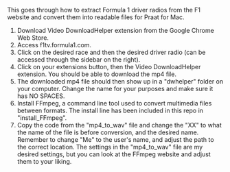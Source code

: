 This goes through how to extract Formula 1 driver radios from the F1 website and convert them into readable files for Praat for Mac.

1. Download Video DownloadHelper extension from the Google Chrome Web Store.
2. Access f1tv.formula1.com.
3. Click on the desired race and then the desired driver radio (can be accessed through the sidebar on the right).
4. Click on your extensions button, then the Video DownloadHelper extension. You should be able to download the mp4 file.
5. The downloaded mp4 file should then show up in a "dwhelper" folder on your computer. Change the name for your purposes and make sure it has NO SPACES.
6. Install FFmpeg, a command line tool used to convert multimedia files between formats. The install line has been included in this repo in "install_FFmpeg".
7. Copy the code from the "mp4_to_wav" file and change the "XX" to what the name of the file is before conversion, and the desired name. Remember to change "Me" to the user's name, and adjust the path to the correct location. The settings in the "mp4_to_wav" file are my desired settings, but you can look at the FFmpeg website and adjust them to your liking. 
